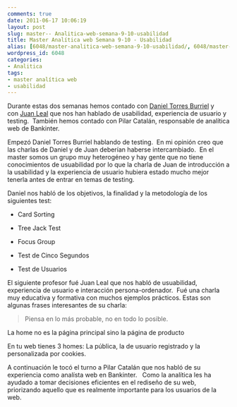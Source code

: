 ```yaml
---
comments: true
date: 2011-06-17 10:06:19
layout: post
slug: master-- Analitica-web-semana-9-10-usabilidad
title: Master Analítica web Semana 9-10 - Usabilidad
alias: [6048/master-analitica-web-semana-9-10-usabilidad/, 6048/master-analitica-web-semana-9-10-usabilidad]
wordpress_id: 6048
categories:
- Analitica
tags:
- master analítica web
- usabilidad
---
```




Durante estas dos semanas hemos contado con [Daniel Torres Burriel](http://www.linkedin.com/in/torresburriel) y con [Juan Leal](http://www.linkedin.com/in/seisdeagosto) que nos han hablado de usabilidad, experiencia de usuario y testing.  También hemos contado con Pilar Catalán, responsable de analítica web de Bankinter.

Empezó Daniel Torres Burriel hablando de testing.  En mi opinión creo que las charlas de Daniel y de Juan deberían haberse intercambiado.  En el master somos un grupo muy heterogéneo y hay gente que no tiene conocimientos de usuabilidad por lo que la charla de Juan de introducción a la usabilidad y la experiencia de usuario hubiera estado mucho mejor tenerla antes de entrar en temas de testing.

Daniel nos habló de los objetivos, la finalidad y la metodología de los siguientes test:



	
  * Card Sorting

	
  * Tree Jack Test

	
  * Focus Group

	
  * Test de Cinco Segundos

	
  * Test de Usuarios


El siguiente profesor fué Juan Leal que nos habló de usuabilidad, experiencia de usuario e interacción persona-ordenador.  Fué una charla muy educativa y formativa con muchos ejemplos prácticos. Estas son algunas frases interesantes de su charla:


> Piensa en lo más probable, no en todo lo posible.

La home no es la página principal sino la página de producto

En tu web tienes 3 homes: La pública, la de usuario registrado y la personalizada por cookies.




A continuación le tocó el turno a Pilar Catalán que nos habló de su experiencia como analísta web en Bankinter.   Como la analítica les ha ayudado a tomar decisiones eficientes en el rediseño de su web, priorizando aquello que es realmente importante para los usuarios de la web.


